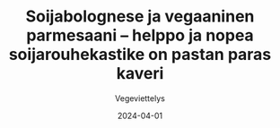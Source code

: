 ---
title: "Soijabolognese ja vegaaninen parmesaani –  helppo ja nopea soijarouhekastike on pastan paras kaveri"
image: "https://vegaanibotti.lauravuo.me/2024/04/2024-04-01_small.png"
date: 2024-04-01
receipt_url: "https://vegeviettelys.fi/soijabolognese-ja-vegaaninen-parmesaani/"
author: "Vegeviettelys"
---